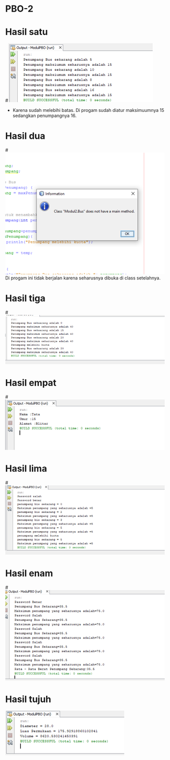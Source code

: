 # PBO-2
# Hasil satu
#![AltText](https://github.com/natasyaadelia/PBO-2/blob/master/no%201.png "hasil satu")
- Karena sudah melebihi batas. Di progam sudah diatur maksimuumnya 15 sedangkan penumpangnya 16.
# Hasil dua
#![AltText](https://github.com/natasyaadelia/PBO-2/blob/master/no%202%20a.png "hasil dua")
Di progam ini tidak berjalan karena seharusnya dibuka di class setelahnya. 
# Hasil tiga
#![AltText](https://github.com/natasyaadelia/PBO-2/blob/master/no%202%20b.png "hasil tiga")
# Hasil empat
#![AltText](https://github.com/natasyaadelia/PBO-2/blob/master/no%203.png "hasil empat")
# Hasil lima
#![AltText](https://github.com/natasyaadelia/PBO-2/blob/master/no%204.png "hasil lima")
# Hasil enam
#![AltText](https://github.com/natasyaadelia/PBO-2/blob/master/tugas%20%201.png "hasil enam")
# Hasil tujuh
![AltText](https://github.com/natasyaadelia/PBO-2/blob/master/tugas%202.png "hasil tujuh")
